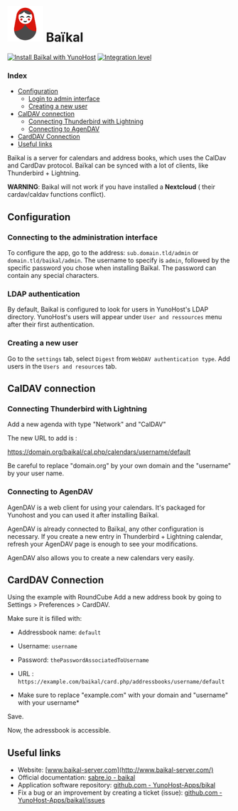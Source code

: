 # <img src="/images/baikal_logo.png" height="80px" alt="Baïkal's logo"> Baïkal

[![Install Baïkal with YunoHost](https://install-app.yunohost.org/install-with-yunohost.png)](https://install-app.yunohost.org/?app=baikal) [![Integration level](https://dash.yunohost.org/integration/baikal.svg)](https://dash.yunohost.org/appci/app/baikal)

### Index

- [Configuration](#Configuration)
  - [Login to admin interface](#Login-to-administration-interface)
  - [Creating a new user](#Create-a-new-user)
- [CalDAV connection](#CalDAV-connection)
  - [Connecting Thunderbird with Lightning](#Connecting-Thunderbird-with-Lightning)
  - [Connecting to AgenDAV](#Connecting-to-AgenDAV)
- [CardDAV Connection](#CardDAV-Connection)
- [Useful links](#Useful-links)

Baïkal is a server for calendars and address books, which uses the CalDav and CardDav protocol. Baïkal can be synced with a lot of clients, like Thunderbird + Lightning.

**WARNING**: Baikal will not work if you have installed a **Nextcloud** ( their cardav/caldav functions conflict).

## Configuration

### Connecting to the administration interface

To configure the app, go to the address: `sub.domain.tld/admin` or `domain.tld/baikal/admin`.
The username to specify is `admin`, followed by the specific password you chose when installing Baïkal. The password can contain any special characters.

### LDAP authentication

By default, Baikal is configured to look for users in YunoHost's LDAP
directory. YunoHost's users will appear under `User and ressources` menu after their
first authentication.

### Creating a new user

Go to the `settings` tab, select `Digest` from `WebDAV authentication type`.
Add users in the `Users and resources` tab.

## CalDAV connection

### Connecting Thunderbird with Lightning

Add a new agenda with type "Network" and "CalDAV"

The new URL to add is :

https://domain.org/baikal/cal.php/calendars/username/default

Be careful to replace "domain.org" by your own domain and the "username" by your user name.

### Connecting to AgenDAV

AgenDAV is a web client for using your calendars. It's packaged for Yunohost and you can used it after installing Baïkal.

AgenDAV is already connected to Baïkal, any other configuration is necessary. If you create a new entry in Thunderbird + Lightning calendar, refresh your AgenDAV page is enough to see your modifications.

AgenDAV also allows you to create a new calendars very easily.

## CardDAV Connection

Using the example with RoundCube Add a new address book by going to Settings > Preferences > CardDAV.

Make sure it is filled with:
* Addressbook name: `default`
* Username: `username`
* Password: `thePasswordAssociatedToUsername`
* URL : `https://example.com/baikal/card.php/addressbooks/username/default`

* Make sure to replace "example.com" with your domain and "username" with your username*

Save.

Now, the adressbook is accessible.

## Useful links

 + Website: [www.baikal-server.com](http://www.baikal-server.com/)
 + Official documentation: [sabre.io - baikal](https://sabre.io/baikal/)
 + Application software repository: [github.com - YunoHost-Apps/bikal](https://github.com/YunoHost-apps/baikal_ynh)
 + Fix a bug or an improvement by creating a ticket (issue): [github.com - YunoHost-Apps/baikal/issues](https://github.com/YunoHost-apps/baikal_ynh/issues)
